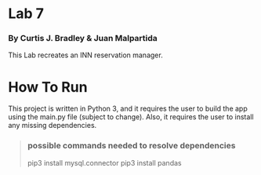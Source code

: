 # Lab 7 
### By Curtis J. Bradley & Juan Malpartida
This Lab recreates an INN reservation manager. 

# How To Run
This project is written in Python 3, and it requires the user to build 
the app using the main.py file (subject to change). Also, it requires
the user to install any missing dependencies.
> ### possible commands needed to resolve dependencies
> pip3 install mysql.connector
> pip3 install pandas